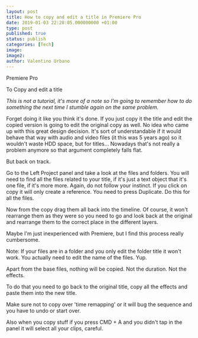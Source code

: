 ```yaml
---
layout: post
title: How to copy and edit a title in Premiere Pro
date: 2019-01-03 22:28:05.000000000 +01:00
type: post
published: true
status: publish
categories: [Tech]
image:
image2:
author: Valentino Urbano
---
```


Premiere Pro

To Copy and edit a title

_This is not a tutorial, it's more of a note so I'm going to remember how to do something the next time I stumble again on the same problem._

Forget doing it like you think it's done. If you just copy it the title and edit the copied version is going to edit the original copy as well. No idea who came up with this great design decision. It's sort of understandable if it would behave that way with audio and video files (it this was 5 years ago) so it wouldn't waste HDD space, but for titles... Nowadays that's not really a problem anymore so that argument completely falls flat.

But back on track.

Go to the Left Project panel and take a look at the files and folders. You will need to find all the files related to your title, if it's just a text object that it's one file, if it's more more. Again, do not follow your instinct. If you click on copy it will only create a reference. You need to press Duplicate. Do this for all the files.

Now from the copy drag them all back into the timeline. Of course, it won't rearrange them as they were so you need to go and look back at the original and rearrange them to the correct place in the different layers.

Maybe I'm just inexperienced with Premiere, but I find this process really cumbersome.

Note: If your files are in a folder and you only edit the folder title it won't work. You actually need to edit the name of the files. Yup.

Apart from the base files, nothing will be copied.
Not the duration.
Not the effects.

To do that you need to go back to the original title, copy all the effects and paste them into the new title.

Make sure not to copy over 'time remapping' or it will bug the sequence and you have to undo or start over.

Also when you copy stuff if you press CMD + A and you didn't tap in the panel it will select all your clips, careful.
